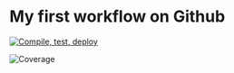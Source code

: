 # My first workflow on Github

[![Compile, test, deploy](https://github.com/glidingeagle/day12-giphy/actions/workflows/main.yaml/badge.svg)](https://github.com/glidingeagle/day12-giphy/actions/workflows/main.yaml)

![Coverage](https://flamethrower.sgp1.digitaloceanspaces.com/coverage/day12-giphy/jacoco.svg)
